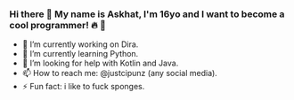 ### Hi there 👋 My name is Askhat, I'm 16yo and I want to become a cool programmer! :fire: :clown_face:

- 🔭 I’m currently working on Dira.
- 🌱 I’m currently learning Python.
- 🤔 I’m looking for help with Kotlin and Java.
- 📫 How to reach me: @justcipunz (any social media).
- ⚡ Fun fact: i like to fuck sponges.

<!--
**CondInPunz/CondInPunz** is a ✨ _special_ ✨ repository because its `README.md` (this file) appears on your GitHub profile.
-->
